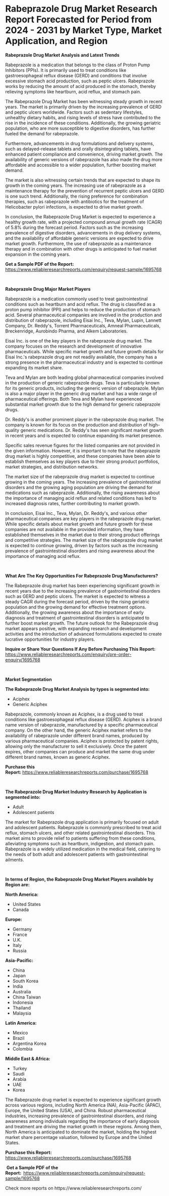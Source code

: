 <p><h1>Rabeprazole Drug Market Research Report Forecasted for Period from 2024 -  2031 by Market Type, Market Application, and Region</h1></p><p><strong>Rabeprazole Drug Market Analysis and Latest Trends</strong></p>
<p><p>Rabeprazole is a medication that belongs to the class of Proton Pump Inhibitors (PPIs). It is primarily used to treat conditions like gastroesophageal reflux disease (GERD) and conditions that involve excessive stomach acid production, such as peptic ulcers. Rabeprazole works by reducing the amount of acid produced in the stomach, thereby relieving symptoms like heartburn, acid reflux, and stomach pain.</p><p>The Rabeprazole Drug Market has been witnessing steady growth in recent years. The market is primarily driven by the increasing prevalence of GERD and peptic ulcers worldwide. Factors such as sedentary lifestyles, unhealthy dietary habits, and rising levels of stress have contributed to the rise in the incidence of these conditions. Additionally, the growing geriatric population, who are more susceptible to digestive disorders, has further fueled the demand for rabeprazole.</p><p>Furthermore, advancements in drug formulations and delivery systems, such as delayed-release tablets and orally disintegrating tablets, have enhanced patient compliance and convenience, driving market growth. The availability of generic versions of rabeprazole has also made the drug more affordable and accessible to a wider population, further boosting market demand.</p><p>The market is also witnessing certain trends that are expected to shape its growth in the coming years. The increasing use of rabeprazole as a maintenance therapy for the prevention of recurrent peptic ulcers and GERD is one such trend. Additionally, the rising preference for combination therapies, such as rabeprazole with antibiotics for the treatment of Helicobacter pylori infections, is expected to drive market growth.</p><p>In conclusion, the Rabeprazole Drug Market is expected to experience a healthy growth rate, with a projected compound annual growth rate (CAGR) of 5.8% during the forecast period. Factors such as the increasing prevalence of digestive disorders, advancements in drug delivery systems, and the availability of affordable generic versions are expected to drive market growth. Furthermore, the use of rabeprazole as a maintenance therapy and in combination with other drugs is anticipated to fuel market expansion in the coming years.</p></p>
<p><strong>Get a Sample PDF of the Report:&nbsp;</strong> <a href="https://www.reliableresearchreports.com/enquiry/request-sample/1695768">https://www.reliableresearchreports.com/enquiry/request-sample/1695768</a></p>
<p>&nbsp;</p>
<p><strong>Rabeprazole Drug Major Market Players</strong></p>
<p><p>Rabeprazole is a medication commonly used to treat gastrointestinal conditions such as heartburn and acid reflux. The drug is classified as a proton pump inhibitor (PPI) and helps to reduce the production of stomach acid. Several pharmaceutical companies are involved in the production and distribution of rabeprazole, including Eisai Inc., Teva, Mylan, Lupin, Lannett Company, Dr. Reddy's, Torrent Pharmaceuticals, Amneal Pharmaceuticals, Breckenridge, Aurobindo Pharma, and Alkem Laboratories.</p><p>Eisai Inc. is one of the key players in the rabeprazole drug market. The company focuses on the research and development of innovative pharmaceuticals. While specific market growth and future growth details for Eisai Inc.'s rabeprazole drug are not readily available, the company has a strong presence in the pharmaceutical industry and is expected to continue expanding its market share.</p><p>Teva and Mylan are both leading global pharmaceutical companies involved in the production of generic rabeprazole drugs. Teva is particularly known for its generic products, including the generic version of rabeprazole. Mylan is also a major player in the generic drug market and has a wide range of pharmaceutical offerings. Both Teva and Mylan have experienced substantial market growth due to the high demand for generic rabeprazole drugs.</p><p>Dr. Reddy's is another prominent player in the rabeprazole drug market. The company is known for its focus on the production and distribution of high-quality generic medications. Dr. Reddy's has seen significant market growth in recent years and is expected to continue expanding its market presence.</p><p>Specific sales revenue figures for the listed companies are not provided in the given information. However, it is important to note that the rabeprazole drug market is highly competitive, and these companies have been able to establish themselves as key players due to their strong product portfolios, market strategies, and distribution networks.</p><p>The market size of the rabeprazole drug market is expected to continue growing in the coming years. The increasing prevalence of gastrointestinal disorders and the growing aging population are driving the demand for medications such as rabeprazole. Additionally, the rising awareness about the importance of managing acid reflux and related conditions has led to increased diagnosis rates, further contributing to market growth.</p><p>In conclusion, Eisai Inc., Teva, Mylan, Dr. Reddy's, and various other pharmaceutical companies are key players in the rabeprazole drug market. While specific details about market growth and future growth for these companies are not available in the provided information, they have established themselves in the market due to their strong product offerings and competitive strategies. The market size of the rabeprazole drug market is expected to continue growing, driven by factors such as the increasing prevalence of gastrointestinal disorders and rising awareness about the importance of managing acid reflux.</p></p>
<p>&nbsp;</p>
<p><strong>What Are The Key Opportunities For Rabeprazole Drug Manufacturers?</strong></p>
<p><p>The Rabeprazole drug market has been experiencing significant growth in recent years due to the increasing prevalence of gastrointestinal disorders such as GERD and peptic ulcers. The market is expected to witness a steady CAGR during the forecast period, driven by the rising geriatric population and the growing demand for effective treatment options. Additionally, the growing awareness about the importance of early diagnosis and treatment of gastrointestinal disorders is anticipated to further boost market growth. The future outlook for the Rabeprazole drug market appears positive, with expanding research and development activities and the introduction of advanced formulations expected to create lucrative opportunities for industry players.</p></p>
<p><strong>Inquire or Share Your Questions If Any Before Purchasing This Report:</strong> <a href="https://www.reliableresearchreports.com/enquiry/pre-order-enquiry/1695768">https://www.reliableresearchreports.com/enquiry/pre-order-enquiry/1695768</a></p>
<p>&nbsp;</p>
<p><strong>Market Segmentation</strong></p>
<p><strong>The Rabeprazole Drug Market Analysis by types is segmented into:</strong></p>
<p><ul><li>Aciphex</li><li>Generic Aciphex</li></ul></p>
<p><p>Rabeprazole, commonly known as Aciphex, is a drug used to treat conditions like gastroesophageal reflux disease (GERD). Aciphex is a brand name version of rabeprazole, manufactured by a specific pharmaceutical company. On the other hand, the generic Aciphex market refers to the availability of rabeprazole under different brand names, produced by various pharmaceutical companies. Aciphex is protected by patent rights, allowing only the manufacturer to sell it exclusively. Once the patent expires, other companies can produce and market the same drug under different brand names, known as generic Aciphex.</p></p>
<p><strong>Purchase this Report:&nbsp;</strong><a href="https://www.reliableresearchreports.com/purchase/1695768">https://www.reliableresearchreports.com/purchase/1695768</a></p>
<p>&nbsp;</p>
<p><strong>The Rabeprazole Drug Market Industry Research by Application is segmented into:</strong></p>
<p><ul><li>Adult</li><li>Adolescent patients</li></ul></p>
<p><p>The market for Rabeprazole drug application is primarily focused on adult and adolescent patients. Rabeprazole is commonly prescribed to treat acid reflux, stomach ulcers, and other related gastrointestinal disorders. This market aims to provide relief to patients suffering from these conditions, alleviating symptoms such as heartburn, indigestion, and stomach pain. Rabeprazole is a widely utilized medication in the medical field, catering to the needs of both adult and adolescent patients with gastrointestinal ailments.</p></p>
<p>&nbsp;</p>
<p><strong>In terms of Region, the Rabeprazole Drug Market Players available by Region are:</strong></p>
<p>
    <p> <strong> North America: </strong>
        <ul>
            <li>United States</li>
            <li>Canada</li>
        </ul>
        </p> 
    <p> <strong> Europe: </strong>
        <ul>
            <li>Germany</li>
            <li>France</li>
            <li>U.K.</li>
            <li>Italy</li>
            <li>Russia</li>
        </ul>
        </p> 
    <p> <strong> Asia-Pacific: </strong>
        <ul>
            <li>China</li>
            <li>Japan</li>
            <li>South Korea</li>
            <li>India</li>
            <li>Australia</li>
            <li>China Taiwan</li>
            <li>Indonesia</li>
            <li>Thailand</li>
            <li>Malaysia</li>
        </ul>
        </p> 
    <p> <strong> Latin America: </strong>
        <ul>
            <li>Mexico</li>
            <li>Brazil</li>
            <li>Argentina Korea</li>
            <li>Colombia</li>
        </ul>
        </p> 
    <p> <strong> Middle East & Africa: </strong>
        <ul>
            <li>Turkey</li>
            <li>Saudi</li>
            <li>Arabia</li>
            <li>UAE</li>
            <li>Korea</li>
        </ul>
    </p>
    </p>
<p><p>The Rabeprazole drug market is expected to experience significant growth across various regions, including North America (NA), Asia-Pacific (APAC), Europe, the United States (USA), and China. Robust pharmaceutical industries, increasing prevalence of gastrointestinal disorders, and rising awareness among individuals regarding the importance of early diagnosis and treatment are driving the market growth in these regions. Among them, North America is anticipated to dominate the market, holding the highest market share percentage valuation, followed by Europe and the United States.</p></p>
<p><strong>Purchase this Report: </strong><a href="https://www.reliableresearchreports.com/purchase/1695768">https://www.reliableresearchreports.com/purchase/1695768</a></p>
<p>&nbsp;<strong>Get a Sample PDF of the Report:&nbsp;&nbsp;</strong><a href="https://www.reliableresearchreports.com/enquiry/request-sample/1695768">https://www.reliableresearchreports.com/enquiry/request-sample/1695768</a></p>
<p><strong></strong></p>
<p>Check more reports on https://www.reliableresearchreports.com/</p>